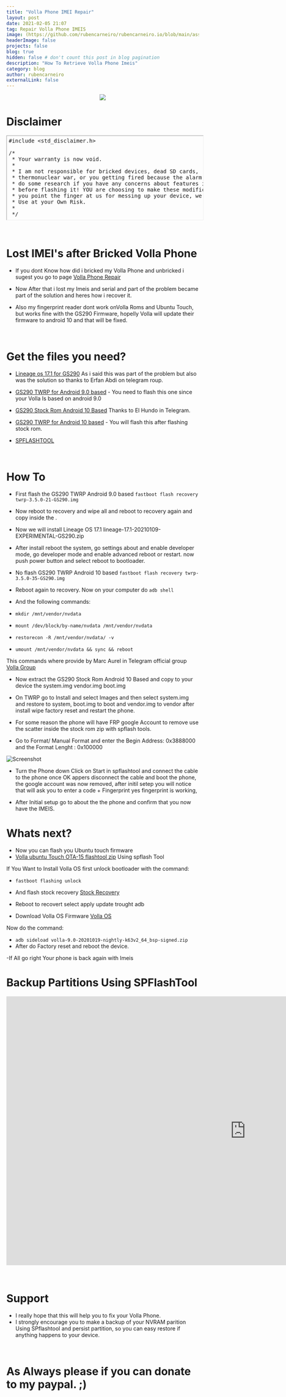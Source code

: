 ```yaml
---
title: "Volla Phone IMEI Repair"
layout: post
date: 2021-02-05 21:07
tag: Repair Volla Phone IMEIS
image: (https://github.com/rubencarneiro/rubencarneiro.io/blob/main/assets/images/devices/volla/volla2.png?raw=true)
headerImage: false
projects: false
blog: true
hidden: false # don't count this post in blog pagination
description: "How To Retrieve Volla Phone Imeis"
category: blog
author: rubencarneiro
externalLink: false
---
```


<p align="center">
<img src="https://github.com/rubencarneiro/rubencarneiro.io/blob/main/assets/images/devices/volla/volla2.png?raw=true" />
</p>

# Disclaimer
<pre class="alt2 " dir="ltr" style="
		margin: 0px;
		padding: 5px;
		border: 1px inset;
		width: 100%;
		height: 210px;
		text-align: left;
		overflow: auto">#include &lt;std_disclaimer.h&gt;

/*
 * Your warranty is now void.
 *
 * I am not responsible for bricked devices, dead SD cards,
 * thermonuclear war, or you getting fired because the alarm app failed. Please
 * do some research if you have any concerns about features included in this ROM
 * before flashing it! YOU are choosing to make these modifications, and if
 * you point the finger at us for messing up your device, we will laugh at you.
 * Use at your Own Risk.
 *
 */</pre>

&nbsp;

# Lost IMEI's after Bricked Volla Phone
- If you dont Know how did i bricked my Volla Phone and unbricked i sugest you go to page <a href="https://rubencarneiro.github.io/rubencarneiro.io//Volla-phone-Repair/">Volla Phone Repair</a>

- Now After that i lost my Imeis and serial and part of the problem became part of the solution and heres how i recover it.

- Also my fingerprint reader dont work onVolla Roms and Ubuntu Touch, but works fine with the GS290 Firmware, hopelly Volla will update their firmware to android 10 and that will be fixed.

&nbsp;
# Get the files you need?

- <a href="https://build.lolinet.com/file/lineage/GS290/lineage-17.1-20210109-EXPERIMENTAL-GS290.zip">Lineage os 17.1 for GS290</a> As i said this was part of the problem but also was the solution so thanks to Erfan Abdi on telegram roup.
- <a href="https://build.lolinet.com/file/twrp/GS290/android-9.0/twrp-3.5.0-21-GS290.img">GS290 TWRP for Android 9.0 based</a> - You need to flash this one since your Volla Is based on android 9.0
- <a href="https://drive.google.com/file/d/129SBT1Vy5DzQAa-oJp_5g9vuP_IJtG-q/view?usp=sharing">GS290 Stock Rom Android 10 Based</a> Thanks to El Hundo in Telegram.

- <a href="https://build.lolinet.com/file/twrp/GS290/android-10.0/twrp-3.5.0-35-GS290.img">GS290 TWRP for Android 10 based</a> - You will flash this after flashing stock rom.

- <a href="https://spflashtool.com/download/SP_Flash_Tool-5.1916_Linux.zip">SPFLASHTOOL</a>


&nbsp;

# How To

- First flash the GS290 TWRP Android 9.0 based `fastboot flash recovery twrp-3.5.0-21-GS290.img`

- Now reboot to recovery and wipe all and reboot to recovery again and copy inside the .
- Now we will install Lineage OS 17.1 lineage-17.1-20210109-EXPERIMENTAL-GS290.zip

- After install reboot the system, go settings about and enable developer mode, go developer mode and enable advanced reboot or restart. now push power button and select reboot to bootloader.

- No flash GS290 TWRP Android 10 based `fastboot flash recovery twrp-3.5.0-35-GS290.img`

- Reboot again to recovery. Now on your computer do `adb shell`
- And the following commands:

- `mkdir /mnt/vendor/nvdata`

- `mount /dev/block/by-name/nvdata /mnt/vendor/nvdata`

- `restorecon -R /mnt/vendor/nvdata/ -v`

- `umount /mnt/vendor/nvdata && sync && reboot`

This commands where provide by Marc Aurel in Telegram official group <a href="https://t.me/hello_volla">Volla Group</a>

- Now extract the GS290 Stock Rom Android 10 Based and copy to your device the system.img vendor.img boot.img

- On TWRP go to Install and select Images and then select system.img and restore to system, boot.img to boot and vendor.img to vendor after install wipe factory reset and restart the phone.

- For some reason the phone will have FRP google Account to remove use the scatter inside the stock rom zip with spflash tools.

- Go to Format/ Manual Format and enter the Begin Address: 0x3888000 and the Format Lenght : 0x100000

![Screenshot](https://github.com/rubencarneiro/rubencarneiro.io/blob/main/assets/images/devices/volla/spflashtool2.png?raw=true)

- Turn the Phone down Click on Start in spflashtool and connect the cable to the phone once OK appers disconnect the cable and boot the phone, the google account was now removed, after initil setep you will notice that will ask you to enter a code + Fingerprint yes fingerprint is working,

- After Initial setup go to about the the phone and confirm that you now have the IMEIS.

# Whats next?

- Now you can flash you Ubuntu touch firmware
- <a href="https://volla.tech/filedump/ubuntu-touch-yggdrasil-ota15-flashtool.zip">Volla ubuntu Touch OTA-15 flashtool zip</a> Using spflash Tool

If You Want to Install Volla OS first unlock bootloader with the command:

- `fastboot flashing unlock`
- And flash stock recovery  <a href="https://github.com/rubencarneiro/rubencarneiro.io/blob/main/assets/downloads/volla/stock_recovery.img?raw=true">Stock Recovery</a>

- Reboot to recovert select apply update trought adb

- Download Volla OS Firmware <a href="https://ota.volla.tech/builds/volla-9.0-20201019-nightly-k63v2_64_bsp-signed.zip">Volla OS</a>

Now do the command:
- `adb sideload volla-9.0-20201019-nightly-k63v2_64_bsp-signed.zip`
- After do Factory reset and reboot the device.

-If All go right Your phone is back again with Imeis

# Backup Partitions Using SPFlashTool
<iframe width="1252" height="704" src="https://www.youtube.com/embed/9QMq4RADon8" frameborder="0" allow="accelerometer; autoplay; clipboard-write; encrypted-media; gyroscope; picture-in-picture" allowfullscreen></iframe>


&nbsp;

# Support

- I really hope that this will help you to fix your Volla Phone.
- I strongly encourage you to make a backup of your NVRAM parition Using SPflashtool and persist partition, so you can easy restore if anything happens to your device.

&nbsp;

# As Always please if you can donate to my paypal. ;)

